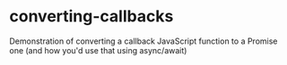 # converting-callbacks
Demonstration of converting a callback JavaScript function to a Promise one (and how you'd use that using async/await)
